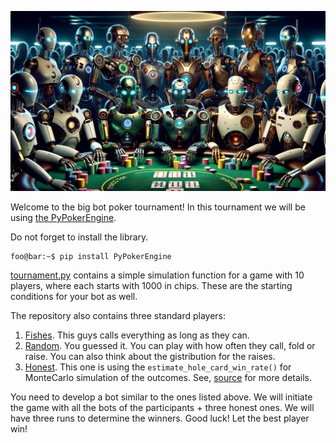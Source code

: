 
![](./robots.png)

Welcome to the big bot poker tournament!
In this tournament we will be using [the PyPokerEngine](https://ishikota.github.io/PyPokerEngine/). 

Do not forget to install the library.

```console
foo@bar:~$ pip install PyPokerEngine
```

[tournament.py](https://github.com/kr0niker/poker/blob/main/tournament.py) contains a simple simulation function for a game with 10 players, where each starts with 1000 in chips. These are the starting conditions for your bot as well. 

The repository also contains three standard players:
1. [Fishes](https://github.com/kr0niker/poker/blob/main/fishplayer.py). This guys calls everything as long as they can.
2. [Random](https://github.com/kr0niker/poker/blob/main/randomplayer.py). You guessed it. You can play with how often they call, fold or raise. You can also think about the gistribution for the raises.
3. [Honest](https://github.com/kr0niker/poker/blob/main/honestlayer.py). This one is using the <code>estimate_hole_card_win_rate()</code> for MonteCarlo simulation of the outcomes. See, [source](https://github.com/ishikota/PyPokerEngine/blob/master/pypokerengine/utils/card_utils.py) for more details.

You need to develop a bot similar to the ones listed above. We will initiate the game with all the bots of the participants + three honest ones. We will have three runs to determine the winners. Good luck! Let the best player win!



